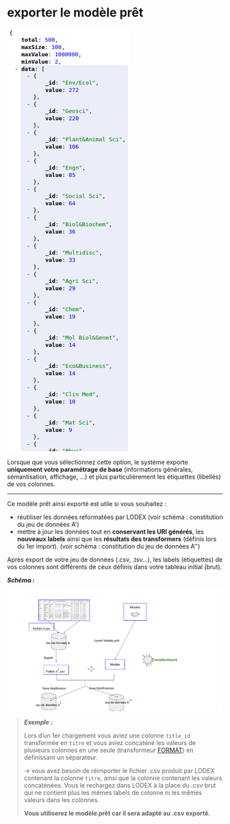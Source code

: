 # exporter le modèle prêt

![mod&#xE8;le d&apos;export](../../../.gitbook/assets/image%20%284%29.png)

Lorsque que vous sélectionnez cette option, le système exporte **uniquement votre paramétrage de base** \(informations générales, sémantisation, affichage, …\) et plus particulièrement les étiquettes \(libellés\) de vos colonnes.  
****

 Ce modèle prêt ainsi exporté est utile si vous souhaitez : 

* réutiliser les données reformatées par LODEX \(voir schéma : constitution du jeu de données A'\)
* mettre à jour les données tout en **conservant les URI générés**, les **nouveaux labels** ainsi que les **résultats des transformers** \(définis lors du 1er import\). \(voir schéma : constitution du jeu de données A''\)

Après export de votre jeu de données \(.csv, .tsv...\), les labels \(étiquettes\) de vos colonnes sont différents de ceux définis dans votre tableau initial \(brut\).

_**Schéma :**_

![](../../../.gitbook/assets/schema-synthetique-modele-pret.png)

> _**Exemple :**_ 
>
> Lors d’un 1er chargement vous aviez une colonne `title_id`  transformée en `titre` et vous aviez concaténé les valeurs de plusieurs colonnes en une seule \(transformeur [FORMAT](../transformers/format.md)\) en définissant un séparateur.
>
> → vous avez besoin de réimporter le fichier .csv produit par LODEX contenant la colonne `titre`, ainsi que la colonne contenant les valeurs concaténées. Vous le rechargez dans LODEX à la place du .csv brut qui ne contient plus les mêmes labels de colonne ni les mêmes valeurs dans les colonnes. 
>
>  **Vous utiliserez le modèle prêt car il sera adapté au .csv exporté.**

